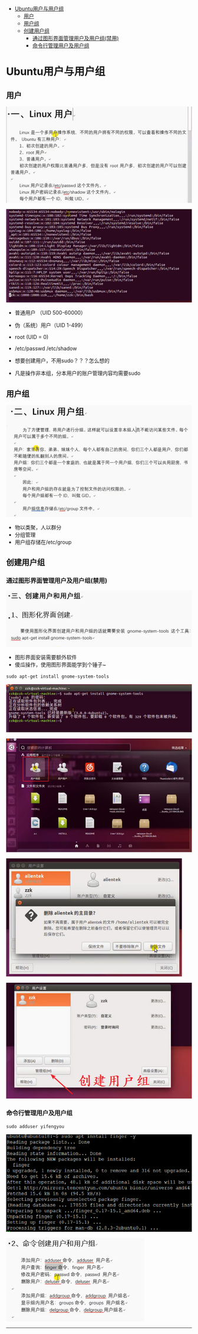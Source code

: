 <!-- MDTOC maxdepth:6 firsth1:1 numbering:0 flatten:0 bullets:1 updateOnSave:1 -->

- [Ubuntu用户与用户组](#ubuntu用户与用户组)   
   - [用户](#用户)   
   - [用户组](#用户组)   
   - [创建用户组](#创建用户组)   
      - [通过图形界面管理用户及用户组(禁用)](#通过图形界面管理用户及用户组禁用)   
      - [命令行管理用户及用户组](#命令行管理用户及用户组)   

<!-- /MDTOC -->
# Ubuntu用户与用户组

## 用户

![20200414_062735_52](image/20200414_062735_52.png)

![20200414_063016_19](image/20200414_063016_19.png)

* 普通用户 （UID 500-60000）
* 伪（系统）用户（UID 1-499）
* root (UID = 0)
* /etc/passwd /etc/shadow

* 想要创建用户，不用sudo？？？怎么想的
* 凡是操作非本组，分本用户的账户管理内容均需要sudo


## 用户组

![20200414_063344_94](image/20200414_063344_94.png)

* 物以类聚，人以群分
* 分组管理
* 用户组存储在/etc/group


## 创建用户组

### 通过图形界面管理用户及用户组(禁用)

![20200414_063624_77](image/20200414_063624_77.png)

* 图形界面安装需要额外软件
* 傻瓜操作，使用图形界面能学到个锤子~

```
sudo apt-get install gnome-system-tools
```

![20200414_063651_62](image/20200414_063651_62.png)

![20200414_063757_45](image/20200414_063757_45.png)

![20200414_063724_33](image/20200414_063724_33.png)

![20200414_064006_10](image/20200414_064006_10.png)

### 命令行管理用户及用户组

```
sudo adduser yifengyou
```

![20200414_064312_82](image/20200414_064312_82.png)


![20200414_064340_50](image/20200414_064340_50.png)




---
